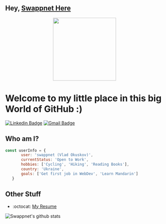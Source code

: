 ## Hey, [Swappnet Here](https://www.linkedin.com/in/vladokuskov/)

<div id="header" align="center">
  <img src="https://media.giphy.com/media/QTfX9Ejfra3ZmNxh6B/giphy.gif" width="200"/>
</div>

<h1>Welcome to my little place in this big World of GitHub :)</h1> 

[![Linkedin Badge](https://img.shields.io/badge/-swappnet-blue?style=flat-square&logo=Linkedin&logoColor=white&link=https://www.linkedin.com/in/vladokuskov/)](https://www.linkedin.com/in/vladokuskov/) [![Gmail Badge](https://img.shields.io/badge/-advance11ua@gmail.com-c14438?style=flat-square&logo=Gmail&logoColor=white&link=mailto:advance11ua@gmail.com)](mailto:advance11ua@gmail.com) </p>

 ## Who am I?
 
 ```JavaScript
const userInfo = {
        user: 'swappnet (Vlad Okuskov)',
        currentStatus: 'Open to Work',
        hobbies: ['Cycling', 'Hiking', 'Reading Books'],
        country: 'Ukraine',
        goals: ['Get first job in WebDev', 'Learn Mandarin']
    }
 ```
 
 ## Other Stuff
  - :octocat: [My Resume](https://drive.google.com/file/d/1Fs5W-HmjXTqy3cwfUvdhuH8kB5qthF-4/view?usp=sharing)

![Swappnet's github stats](https://github-readme-stats.vercel.app/api?username=swappnet&show_icons=true&hide=[%22issues%22])
 
